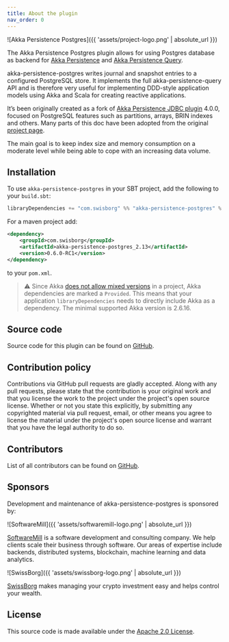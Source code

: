 ```yaml
---
title: About the plugin
nav_order: 0
---
```


![Akka Persistence Postgres]({{ 'assets/project-logo.png' | absolute_url }})

The Akka Persistence Postgres plugin allows for using Postgres database as backend for [Akka Persistence](https://doc.akka.io/docs/akka/current/persistence.html) and [Akka Persistence Query](https://doc.akka.io/docs/akka/current/persistence-query.html).

akka-persistence-postgres writes journal and snapshot entries to a configured PostgreSQL store. It implements the full akka-persistence-query API and is therefore very useful for implementing DDD-style application models using Akka and Scala for creating reactive applications.

It’s been originally created as a fork of [Akka Persistence JDBC plugin](https://github.com/akka/akka-persistence-jdbc) 4.0.0, focused on PostgreSQL features such as partitions, arrays, BRIN indexes and others. Many parts of this doc have been adopted from the original [project page](https://doc.akka.io/docs/akka-persistence-jdbc/4.0.0/index.html).

The main goal is to keep index size and memory consumption on a moderate level while being able to cope with an increasing data volume.

## Installation

To use `akka-persistence-postgres` in your SBT project, add the following to your `build.sbt`:

```scala
libraryDependencies += "com.swisborg" %% "akka-persistence-postgres" % "0.6.0-RC1"
```

For a maven project add:
```xml
<dependency>
    <groupId>com.swisborg</groupId>
    <artifactId>akka-persistence-postgres_2.13</artifactId>
    <version>0.6.0-RC1</version>
</dependency>
```
to your `pom.xml`.

> :warning: Since Akka [does not allow mixed versions](https://doc.akka.io/docs/akka/current/common/binary-compatibility-rules.html#mixed-versioning-is-not-allowed) in a project, Akka dependencies are marked a `Provided`. This means that your application `libraryDependencies` needs to directly include Akka as a dependency. The minimal supported Akka version is 2.6.16.  


## Source code

Source code for this plugin can be found on [GitHub](https://github.com/SwissBorg/akka-persistence-postgres).

## Contribution policy

Contributions via GitHub pull requests are gladly accepted. Along with any pull requests, please state that the contribution is your original work and that you license the work to the project under the project's open source license. Whether or not you state this explicitly, by submitting any copyrighted material via pull request, email, or other means you agree to license the material under the project's open source license and warrant that you have the legal authority to do so.

## Contributors
List of all contributors can be found on [GitHub](https://github.com/SwissBorg/akka-persistence-postgres/graphs/contributors).

## Sponsors

Development and maintenance of akka-persistence-postgres is sponsored by:

![SoftwareMill]({{ 'assets/softwaremill-logo.png' | absolute_url }})

[SoftwareMill](https://softwaremill.com) is a software development and consulting company. We help clients scale their business through software. Our areas of expertise include backends, distributed systems, blockchain, machine learning and data analytics.

![SwissBorg]({{ 'assets/swissborg-logo.png' | absolute_url }})

[SwissBorg](https://swissborg.com) makes managing your crypto investment easy and helps control your wealth.

## License

This source code is made available under the [Apache 2.0 License](https://www.apache.org/licenses/LICENSE-2.0).
